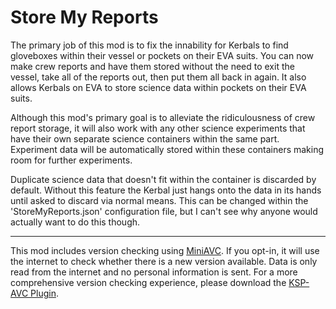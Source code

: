 # Store My Reports

The primary job of this mod is to fix the innability for Kerbals to find gloveboxes within their vessel
or pockets on their EVA suits. You can now make crew reports and have them stored without the need to
exit the vessel, take all of the reports out, then put them all back in again. It also allows Kerbals
on EVA to store science data within pockets on their EVA suits.

Although this mod's primary goal is to alleviate the ridiculousness of crew report storage, it will also
work with any other science experiments that have their own separate science containers within the same
part. Experiment data will be automatically stored within these containers making room for further
experiments.

Duplicate science data that doesn't fit within the container is discarded by default. Without this feature
the Kerbal just hangs onto the data in its hands until asked to discard via normal means. This can be
changed within the 'StoreMyReports.json' configuration file, but I can't see why anyone would actually
want to do this though.

---

This mod includes version checking using [MiniAVC](http://forum.kerbalspaceprogram.com/threads/79745). If you opt-in, it will use the internet to check whether there is a new version available. Data is only read from the internet and no personal information is sent. For a more comprehensive version checking experience, please download the [KSP-AVC Plugin](http://forum.kerbalspaceprogram.com/threads/79745).